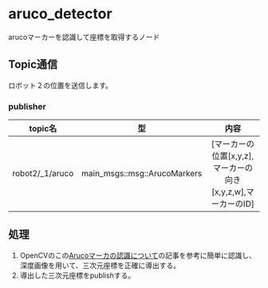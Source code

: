 # aruco_detector
arucoマーカーを認識して座標を取得するノード

## Topic通信
ロボット２の位置を送信します。

### publisher
|topic名|型|内容|
|:-:|:-:|:-:|
|robot2/_1/aruco|main_msgs::msg::ArucoMarkers|[マーカーの位置[x,y,z],マーカーの向き[x,y,z,w],マーカーのID]|

## 処理
1. OpenCVのこの[Arucoマーカの認識について](https://docs.opencv.org/4.x/d5/dae/tutorial_aruco_detection.html)の記事を参考に簡単に認識し、深度画像を用いて、三次元座標を正確に導出する。
2. 導出した三次元座標をpublishする。